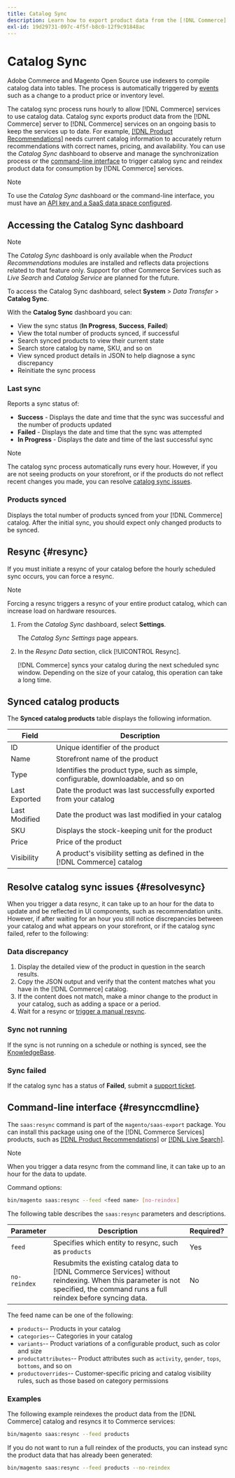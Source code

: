 ```yaml
---
title: Catalog Sync
description: Learn how to export product data from the [!DNL Commerce] server to [!DNL Commerce Services] on an ongoing basis to keep the services up to date.
exl-id: 19d29731-097c-4f5f-b8c0-12f9c91848ac
---
```

# Catalog Sync

Adobe Commerce and Magento Open Source use indexers to compile catalog data into tables. The process is automatically triggered by [events](https://experienceleague.adobe.com/docs/commerce-admin/systems/tools/index-management.html#events-that-trigger-full-reindexing) such as a change to a product price or inventory level.

The catalog sync process runs hourly to allow [!DNL Commerce] services to use catalog data. Catalog sync exports product data from the [!DNL Commerce] server to [!DNL Commerce] services on an ongoing basis to keep the services up to date. For example, [[!DNL Product Recommendations]](/help/product-recommendations/overview.md) needs current catalog information to accurately return recommendations with correct names, pricing, and availability. You can use the _Catalog Sync_ dashboard to observe and manage the synchronization process or the [command-line interface](#resynccmdline) to trigger catalog sync and reindex product data for consumption by [!DNL Commerce] services.

>[!NOTE]
>
> To use the _Catalog Sync_ dashboard or the command-line interface, you must have an [API key and a SaaS data space configured](saas.md).

## Accessing the Catalog Sync dashboard

>[!NOTE]
>
> The _Catalog Sync_ dashboard is only available when the _Product Recommendations_ modules are installed and reflects data projections related to that feature only. Support for other Commerce Services such as _Live Search_ and _Catalog Service_ are planned for the future.

To access the Catalog Sync dashboard, select **System** > _Data Transfer_ > **Catalog Sync**.

With the **Catalog Sync** dashboard you can:

- View the sync status (**In Progress**, **Success**, **Failed**)
- View the total number of products synced, if successful
- Search synced products to view their current state
- Search store catalog by name, SKU, and so on
- View synced product details in JSON to help diagnose a sync discrepancy
- Reinitiate the sync process

### Last sync

Reports a sync status of:

- **Success** - Displays the date and time that the sync was successful and the number of products updated
- **Failed** - Displays the date and time that the sync was attempted
- **In Progress** - Displays the date and time of the last successful sync

>[!NOTE]
>
> The catalog sync process automatically runs every hour. However, if you are not seeing products on your storefront, or if the products do not reflect recent changes you made, you can resolve [catalog sync issues](#resolvesync).

### Products synced

Displays the total number of products synced from your [!DNL Commerce] catalog. After the initial sync, you should expect only changed products to be synced.

## Resync {#resync}

If you must initiate a resync of your catalog before the hourly scheduled sync occurs, you can force a resync.

>[!NOTE]
>
> Forcing a resync triggers a resync of your entire product catalog, which can increase load on hardware resources.

1. From the _Catalog Sync_ dashboard, select **Settings**.

   The _Catalog Sync Settings_ page appears.

1. In the _Resync Data_ section, click [!UICONTROL Resync].

   [!DNL Commerce] syncs your catalog during the next scheduled sync window. Depending on the size of your catalog, this operation can take a long time.

## Synced catalog products

The **Synced catalog products** table displays the following information.

|Field|Description|
|---|---|
|ID | Unique identifier of the product|
|Name | Storefront name of the product|
|Type | Identifies the product type, such as simple, configurable, downloadable, and so on|
|Last Exported | Date the product was last successfully exported from your catalog|
|Last Modified | Date the product was last modified in your catalog|
|SKU | Displays the stock-keeping unit for the product|
|Price | Price of the product|
|Visibility | A product's visibility setting as defined in the [!DNL Commerce] catalog|

## Resolve catalog sync issues {#resolvesync}

When you trigger a data resync, it can take up to an hour for the data to update and be reflected in UI components, such as recommendation units. However, if after waiting for an hour you still notice discrepancies between your catalog and what appears on your storefront, or if the catalog sync failed, refer to the following:

### Data discrepancy

1. Display the detailed view of the product in question in the search results.
1. Copy the JSON output and verify that the content matches what you have in the [!DNL Commerce] catalog.
1. If the content does not match, make a minor change to the product in your catalog, such as adding a space or a period.
1. Wait for a resync or [trigger a manual resync](#resync).

### Sync not running

If the sync is not running on a schedule or nothing is synced, see the [KnowledgeBase](https://experienceleague.adobe.com/docs/commerce-knowledge-base/kb/troubleshooting/miscellaneous/troubleshoot-product-recommendations-module-in-magento-commerce.html).

### Sync failed

If the catalog sync has a status of **Failed**, submit a [support ticket](https://experienceleague.adobe.com/docs/commerce-knowledge-base/kb/help-center-guide/magento-help-center-user-guide.html#submit-ticket).

## Command-line interface {#resynccmdline}

The `saas:resync` command is part of the `magento/saas-export` package. You can install this package using one of the [!DNL Commerce Services] products, such as [[!DNL Product Recommendations]](/help/product-recommendations/install-configure.md) or [[!DNL Live Search]](/help/live-search/install.md).

>[!NOTE]
>
> When you trigger a data resync from the command line, it can take up to an hour for the data to update.

Command options:

```bash
bin/magento saas:resync --feed <feed name> [no-reindex]
```

The following table describes the `saas:resync` parameters and descriptions.

|Parameter|Description|Required?|
|---| ---| ---|
|`feed`| Specifies which entity to resync, such as `products`|Yes|
|`no-reindex`| Resubmits the existing catalog data to [!DNL Commerce Services] without reindexing. When this parameter is not specified, the command runs a full reindex before syncing data.|No|

The feed name can be one of the following:

-  `products`-- Products in your catalog
-  `categories`-- Categories in your catalog
-  `variants`-- Product variations of a configurable product, such as color and size
-  `productattributes`-- Product attributes such as `activity`, `gender`, `tops`, `bottoms`, and so on
-  `productoverrides`-- Customer-specific pricing and catalog visibility rules, such as those based on category permissions

### Examples

The following example reindexes the product data from the [!DNL Commerce] catalog and resyncs it to Commerce services:

```bash
bin/magento saas:resync --feed products
```

If you do not want to run a full reindex of the products, you can instead sync the product data that has already been generated:

```bash
bin/magento saas:resync --feed products --no-reindex
```

